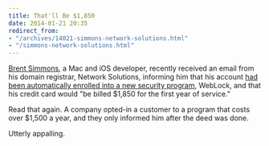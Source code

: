 ```yaml
---
title: That'll Be $1,850
date: 2014-01-21 20:35
redirect_from:
- "/archives/14021-simmons-network-solutions.html"
- "/simmons-network-solutions.html"
---
```



[Brent Simmons](http://inessential.com), a Mac and iOS developer, recently received an email from his domain registrar, Network Solutions, informing him that his account [had been automatically enrolled into a new security program](http://inessential.com/2014/01/21/network_solutions_auto-enroll_1_850), WebLock, and that his credit card would "be billed $1,850 for the first year of service." 

Read that again. A company opted-in a customer to a program that costs over $1,500 a year, and they only informed him after the deed was done. 

Utterly appalling. 
